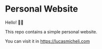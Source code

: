 # Personal Website

Hello! 👋🏻

This repo contains a simple personal website.

You can visit it in https://lucasmicheli.com